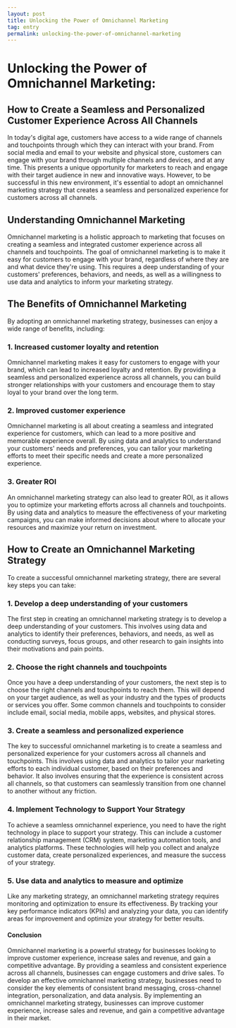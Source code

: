 ```yaml
---
layout: post
title: Unlocking the Power of Omnichannel Marketing
tag: entry
permalink: unlocking-the-power-of-omnichannel-marketing
---
```


# Unlocking the Power of Omnichannel Marketing:

## How to Create a Seamless and Personalized Customer Experience Across All Channels

In today's digital age, customers have access to a wide range of channels and touchpoints through which they can interact with your brand. From social media and email to your website and physical store, customers can engage with your brand through multiple channels and devices, and at any time. This presents a unique opportunity for marketers to reach and engage with their target audience in new and innovative ways. However, to be successful in this new environment, it's essential to adopt an omnichannel marketing strategy that creates a seamless and personalized experience for customers across all channels.

## Understanding Omnichannel Marketing

Omnichannel marketing is a holistic approach to marketing that focuses on creating a seamless and integrated customer experience across all channels and touchpoints. The goal of omnichannel marketing is to make it easy for customers to engage with your brand, regardless of where they are and what device they're using. This requires a deep understanding of your customers' preferences, behaviors, and needs, as well as a willingness to use data and analytics to inform your marketing strategy.

## The Benefits of Omnichannel Marketing

By adopting an omnichannel marketing strategy, businesses can enjoy a wide range of benefits, including:

### 1\. Increased customer loyalty and retention

Omnichannel marketing makes it easy for customers to engage with your brand, which can lead to increased loyalty and retention. By providing a seamless and personalized experience across all channels, you can build stronger relationships with your customers and encourage them to stay loyal to your brand over the long term.

### 2\. Improved customer experience
 
Omnichannel marketing is all about creating a seamless and integrated experience for customers, which can lead to a more positive and memorable experience overall. By using data and analytics to understand your customers' needs and preferences, you can tailor your marketing efforts to meet their specific needs and create a more personalized experience.

### 3\. Greater ROI

An omnichannel marketing strategy can also lead to greater ROI, as it allows you to optimize your marketing efforts across all channels and touchpoints. By using data and analytics to measure the effectiveness of your marketing campaigns, you can make informed decisions about where to allocate your resources and maximize your return on investment.

## How to Create an Omnichannel Marketing Strategy

To create a successful omnichannel marketing strategy, there are several key steps you can take:

### 1\. Develop a deep understanding of your customers

The first step in creating an omnichannel marketing strategy is to develop a deep understanding of your customers. This involves using data and analytics to identify their preferences, behaviors, and needs, as well as conducting surveys, focus groups, and other research to gain insights into their motivations and pain points.

### 2\. Choose the right channels and touchpoints

Once you have a deep understanding of your customers, the next step is to choose the right channels and touchpoints to reach them. This will depend on your target audience, as well as your industry and the types of products or services you offer. Some common channels and touchpoints to consider include email, social media, mobile apps, websites, and physical stores.

### 3\. Create a seamless and personalized experience

The key to successful omnichannel marketing is to create a seamless and personalized experience for your customers across all channels and touchpoints. This involves using data and analytics to tailor your marketing efforts to each individual customer, based on their preferences and behavior. It also involves ensuring that the experience is consistent across all channels, so that customers can seamlessly transition from one channel to another without any friction.

### 4\. Implement Technology to Support Your Strategy

To achieve a seamless omnichannel experience, you need to have the right technology in place to support your strategy. This can include a customer relationship management (CRM) system, marketing automation tools, and analytics platforms. These technologies will help you collect and analyze customer data, create personalized experiences, and measure the success of your strategy.

### 5\. Use data and analytics to measure and optimize

Like any marketing strategy, an omnichannel marketing strategy requires monitoring and optimization to ensure its effectiveness. By tracking your key performance indicators (KPIs) and analyzing your data, you can identify areas for improvement and optimize your strategy for better results.

#### Conclusion

Omnichannel marketing is a powerful strategy for businesses looking to improve customer experience, increase sales and revenue, and gain a competitive advantage. By providing a seamless and consistent experience across all channels, businesses can engage customers and drive sales. To develop an effective omnichannel marketing strategy, businesses need to consider the key elements of consistent brand messaging, cross-channel integration, personalization, and data analysis. By implementing an omnichannel marketing strategy, businesses can improve customer experience, increase sales and revenue, and gain a competitive advantage in their market.